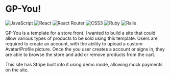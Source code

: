 # GP-You!

![JavaScript](https://img.shields.io/badge/javascript-%23323330.svg?style=for-the-badge&logo=javascript&logoColor=%23F7DF1E)
![React](https://img.shields.io/badge/react-%2320232a.svg?style=for-the-badge&logo=react&logoColor=%2361DAFB)
![React Router](https://img.shields.io/badge/React_Router-CA4245?style=for-the-badge&logo=react-router&logoColor=white)
![CSS3](https://img.shields.io/badge/css3-%231572B6.svg?style=for-the-badge&logo=css3&logoColor=white)
![Ruby](https://img.shields.io/badge/ruby-%23CC342D.svg?style=for-the-badge&logo=ruby&logoColor=white)
![Rails](https://img.shields.io/badge/rails-%23CC0000.svg?style=for-the-badge&logo=ruby-on-rails&logoColor=white)

GP-You is a template for a store front. I wanted to build a site that could allow various types of products to be sold using this template. Users are required to create an account, with the ability to upload a custom Avatar/Profile picture. Once the you user creates a account or signs in, they are able to browse the store and add or remove products from the cart.

This site has Stripe built into it using demo mode, allowing mock payments on the site.
 
 
<!--  How to start if cloned: 
 cd project-template-react-rails-api/
 npm install
 bundle install
 sudo service postgresql start
 npm start --prefix client 
 
mock payment info for stripe:
Email: fake@fake.com
Card info: 4242424 in all fields-->
